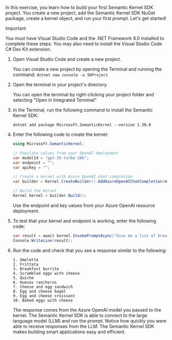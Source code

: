 In this exercise, you learn how to build your first Semantic Kernel SDK project. You create a new project, add the Semantic Kernel SDK NuGet package, create a kernel object, and run your first prompt. Let's get started!

> [!IMPORTANT]
> You must have Visual Studio Code and the .NET Framework 8.0 installed to complete these steps. 
> You may also need to install the Visual Studio Code C# Dev Kit extension.

1. Open Visual Studio Code and create a new project.

    You can create a new project by opening the Terminal and running the command: `dotnet new console -o SKProject`

2. Open the terminal in your project's directory.

    You can open the terminal by right-clicking your project folder and selecting "Open in Integrated Terminal"

3. In the Terminal, run the following command to install the Semantic Kernel SDK:

    `dotnet add package Microsoft.SemanticKernel --version 1.30.0`

4. Enter the following code to create the kernel:

    ```c#
    using Microsoft.SemanticKernel;

    // Populate values from your OpenAI deployment
    var modelId = "gpt-35-turbo-16k";
    var endpoint = "";
    var apiKey = "";

    // Create a kernel with Azure OpenAI chat completion
    var builder = Kernel.CreateBuilder().AddAzureOpenAIChatCompletion(modelId, endpoint, apiKey);

    // Build the kernel
    Kernel kernel = builder.Build();
    ```

    Use the endpoint and key values from your Azure OpenAI resource deployment.

5. To test that your kernel and endpoint is working, enter the following code:

    ```c#
    var result = await kernel.InvokePromptAsync("Give me a list of breakfast foods with eggs and cheese");
    Console.WriteLine(result);
    ```

6. Run the code and check that you see a response similar to the following:

    ```output
    1. Omelette
    2. Frittata
    3. Breakfast burrito
    4. Scrambled eggs with cheese
    5. Quiche
    6. Huevos rancheros
    7. Cheese and egg sandwich
    8. Egg and cheese bagel
    9. Egg and cheese croissant
    10. Baked eggs with cheese
    ```

    The response comes from the Azure OpenAI model you passed to the kernel. The Semantic Kernel SDK is able to connect to the large language model (LLM) and run the prompt. Notice how quickly you were able to receive responses from the LLM. The Semantic Kernel SDK makes building smart applications easy and efficient.

